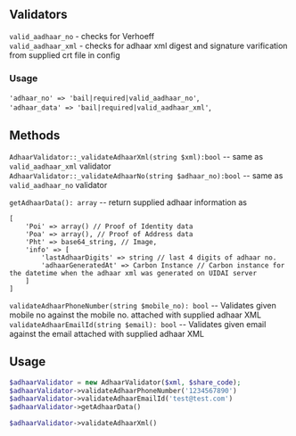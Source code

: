 ## Validators
`valid_aadhaar_no` - checks for Verhoeff  
`valid_aadhaar_xml` - checks for adhaar xml digest and signature varification from supplied crt file in config

### Usage
`'adhaar_no' => 'bail|required|valid_aadhaar_no'`,  
`'adhaar_data' => 'bail|required|valid_aadhaar_xml'`,

## Methods
`AdhaarValidator::_validateAdhaarXml(string $xml):bool` -- same as `valid_aadhaar_xml` validator  
`AdhaarValidator::_validateAdhaarNo(string $adhaar_no):bool` -- same as `valid_aadhaar_no` validator 

`getAdhaarData(): array` -- return supplied adhaar information as

```
[
    'Poi' => array() // Proof of Identity data
    'Poa' => array(), // Proof of Address data
    'Pht' => base64_string, // Image,
    'info' => [
        'lastAdhaarDigits' => string // last 4 digits of adhaar no.
        'adhaarGeneratedAt' => Carbon Instance // Carbon instance for the datetime when the adhaar xml was generated on UIDAI server
    ]
]
```

`validateAdhaarPhoneNumber(string $mobile_no): bool` -- Validates given mobile no against the mobile no. attached with supplied adhaar XML  
`validateAdhaarEmailId(string $email): bool` -- Validates given email against the email attached with supplied adhaar XML


## Usage

```php
$adhaarValidator = new AdhaarValidator($xml, $share_code);
$adhaarValidator->validateAdhaarPhoneNumber('1234567890')
$adhaarValidator->validateAdhaarEmailId('test@test.com')
$adhaarValidator->getAdhaarData()

$adhaarValidator->validateAdhaarXml()
```
